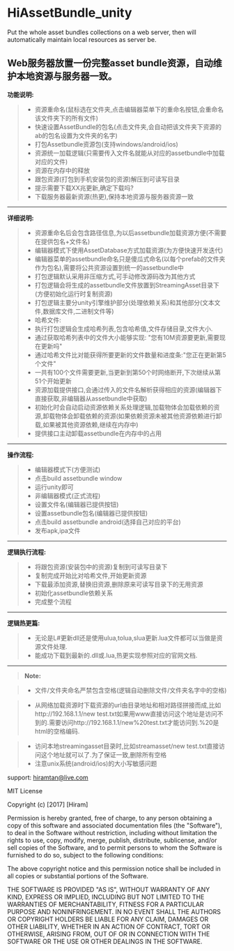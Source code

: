 HiAssetBundle_unity
===================
Put the whole asset bundles collections on a web server, then will automatically maintain local resources as server be.

Web服务器放置一份完整asset bundle资源，自动维护本地资源与服务器一致。
----------
**功能说明:**

> - 资源重命名(鼠标选在文件夹,点击编辑器菜单下的重命名按钮,会重命名该文件夹下的所有文件)
> -  快速设置AssetBundle的包名(点击文件夹,会自动把该文件夹下资源的ab的包名设置为文件夹的名字)
> - 打包Assetbundle资源包(支持windows/android/ios)
> - 资源统一加载逻辑(只需要传入文件名就能从对应的assetbundle中加载对应的文件)
> - 资源在内存中的释放
> - 跟包资源(打包到手机安装包的资源)解压到可读写目录
> - 提示需要下载XX兆更新,确定下载吗?
> - 下载服务器最新资源(热更),保持本地资源与服务器资源一致

----------
**详细说明:**
> - 资源重命名后会包含路径信息,为以后assetbundle加载资源方便(不需要在提供包名+文件名)
> - 编辑器模式下使用AssetDatabase方式加载资源(为方便快速开发迭代)
> - 编辑器菜单的assetbundle命名只是傻瓜式命名(以每个prefab的文件夹作为包名),需要将公共资源设置到统一的assetbundle中
> - 打包逻辑默认采用非压缩方式,可手动修改源码改为其他方式
> - 打包逻辑会将生成的assetbundle文件放置到StreamingAsset目录下(方便初始化运行时复制资源)
> - 打包逻辑主要分unity引擎维护部分(处理依赖关系)和其他部分(文本文件,数据库文件,二进制文件等)
> - 哈希文件:
>  - 执行打包逻辑会生成哈希列表,包含哈希值,文件存储目录,文件大小.
>  - 通过获取哈希列表中的文件大小能够实现: "您有10M资源要更新,需要现在更新吗"
>  - 通过哈希文件比对能获得所要更新的文件数量和进度条:"您正在更新第5个文件"
>   - 一共有100个文件需要更新,当更新到第50个时网络断开,下次继续从第51个开始更新
> - 资源加载提供接口,会通过传入的文件名解析获得相应的资源(编辑器下直接获取,非编辑器从assetbundle中获取)
> - 初始化时会自动启动资源依赖关系处理逻辑,加载物体会加载依赖的资源,卸载物体会卸载依赖的资源(如果依赖资源未被其他资源依赖进行卸载,如果被其他资源依赖,继续在内存中)
> - 提供接口主动卸载assetbundle在内存中的占用

----------
**操作流程:**
 > - 编辑器模式下(方便测试)
 >  - 点击build assetbundle window
 >   - 运行unity即可
 > - 非编辑器模式(正式流程)
 >  - 设置文件名(编辑器已提供按钮)
 >  - 设置assetbundle包名(编辑器已提供按钮)
 >  - 点击build assetbundle android(选择自己对应的平台)
 >  - 发布apk,ipa文件
 
----------
**逻辑执行流程:**
> - 将跟包资源(安装包中的资源)复制到可读写目录下
> - 复制完成开始比对哈希文件,开始更新资源
> - 下载最添加资源,替换旧资源,删除原来可读写目录下的无用资源
> - 初始化assetbundle依赖关系
> - 完成整个流程

----------
**逻辑热更篇:**
> - 无论是L#更新dll还是使用ulua,tolua,slua更新.lua文件都可以当做是资源文件处理.
> - 能成功下载到最新的.dll或.lua,热更实现参照对应的官网文档.

----------
> **Note:**

> - 文件/文件夹命名严禁包含空格(逻辑自动删除文件/文件夹名字中的空格)

>  - 从网络加载资源时下载资源的url由目录地址和相对路径拼接而成,比如http://192.168.1.1/new test.txt如果用www直接访问这个地址是访问不到的.需要访问http://192.168.1.1/new%20test.txt才能访问到.%20是html的空格编码.

>  - 访问本地streamingasset目录时,比如streamasset/new test.txt直接访问这个地址就可以了.为了保证一致,删除所有空格
> - 注意unix系统(android/ios)的大小写敏感问题


support: hiramtan@live.com



MIT License

Copyright (c) [2017] [Hiram]

Permission is hereby granted, free of charge, to any person obtaining a copy
of this software and associated documentation files (the "Software"), to deal
in the Software without restriction, including without limitation the rights
to use, copy, modify, merge, publish, distribute, sublicense, and/or sell
copies of the Software, and to permit persons to whom the Software is
furnished to do so, subject to the following conditions:

The above copyright notice and this permission notice shall be included in all
copies or substantial portions of the Software.

THE SOFTWARE IS PROVIDED "AS IS", WITHOUT WARRANTY OF ANY KIND, EXPRESS OR
IMPLIED, INCLUDING BUT NOT LIMITED TO THE WARRANTIES OF MERCHANTABILITY,
FITNESS FOR A PARTICULAR PURPOSE AND NONINFRINGEMENT. IN NO EVENT SHALL THE
AUTHORS OR COPYRIGHT HOLDERS BE LIABLE FOR ANY CLAIM, DAMAGES OR OTHER
LIABILITY, WHETHER IN AN ACTION OF CONTRACT, TORT OR OTHERWISE, ARISING FROM,
OUT OF OR IN CONNECTION WITH THE SOFTWARE OR THE USE OR OTHER DEALINGS IN THE
SOFTWARE.
